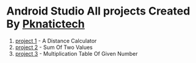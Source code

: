 # Android Studio All projects Created By [Pknatictech]()
1. [project 1](https://github.com/pknatictech/AppDev/tree/9e3277ab8726028ed38e1a4976b6c954748ff067/Java/project_1) - A Distance Calculator  
2. [project 2](https://github.com/pknatictech/AppDev/tree/9e3277ab8726028ed38e1a4976b6c954748ff067/Java/project_2) - Sum Of Two Values
3. [project 3](https://github.com/pknatictech/AppDev/tree/9e3277ab8726028ed38e1a4976b6c954748ff067/Java/project_3) - Multiplication Table Of Given Number 
